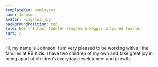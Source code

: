 ```yaml
---
templateKey: employees
name: Johnson
avatar: /img/lui.jpg
backgroundPosition: top
role: ECE – Infant Toddler Program & Reggio Inspired Teacher
sort: 2
---
```

Hi, my name is Johnson. I am very pleased to be working with all the families at RB Kids. I have two children of my own and take great joy in being apart of children’s everyday development and growth.
